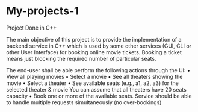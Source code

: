 # My-projects-1

Project Done in C++
  
  The main objective of this project is to provide the implementation of a backend service in C++ which is used by some other services (GUI, CLI or other User Interface) for booking online movie tickets. Booking a ticket means just blocking the required number of particular seats.

The end-user shall be able perform the following actions through the UI: • View all playing movies • Select a movie • See all theaters showing the movie • Select a theater • See available seats (e.g., a1, a2, a3) for the selected theater & movie You can assume that all theaters have 20 seats capacity • Book one or more of the available seats. Service should be able to handle multiple requests simultaneously (no over-bookings)
